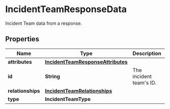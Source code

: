 

# IncidentTeamResponseData

Incident Team data from a response.
## Properties

Name | Type | Description | Notes
------------ | ------------- | ------------- | -------------
**attributes** | [**IncidentTeamResponseAttributes**](IncidentTeamResponseAttributes.md) |  |  [optional]
**id** | **String** | The incident team&#39;s ID. |  [optional]
**relationships** | [**IncidentTeamRelationships**](IncidentTeamRelationships.md) |  |  [optional]
**type** | **IncidentTeamType** |  |  [optional]



